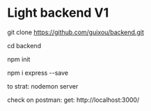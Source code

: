 # Light backend  V1 # 

git clone https://github.com/guixou/backend.git

cd backend

npm init

npm i express --save

to strat: nodemon server

check on postman: get: http://localhost:3000/
